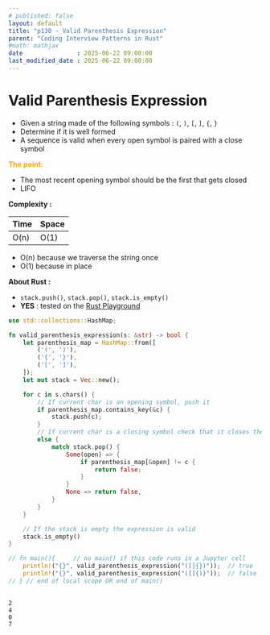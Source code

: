 ```yaml
---
# published: false
layout: default
title: "p130 - Valid Parenthesis Expression"
parent: "Coding Interview Patterns in Rust"
#math: mathjax
date               : 2025-06-22 09:00:00
last_modified_date : 2025-06-22 09:00:00
---
```


# Valid Parenthesis Expression

* Given a string made of the following symbols : `(`, `)`, `[`, `]`, `{`, `}` 
* Determine if it is well formed
* A sequence is valid when every open symbol is paired with a close symbol

<span style="color:orange"><b>The point:</b></span>

* The most recent opening symbol should be the first that gets closed
* LIFO


**Complexity :**

| Time | Space |
|------|-------|
| O(n) | O(1)  |

* O(n) because we traverse the string once
* O(1) because in place 

**About Rust :**
* `stack.push()`, `stack.pop()`, `stack.is_empty()`
* **YES** : tested on the [Rust Playground](https://play.rust-lang.org/)

<!-- 
<span style="color:red"><b>TODO : </b></span> 
* Add comments in the source code        
 -->


<!-- * <span style="color:lime"><b>Preferred solution?</b></span>      -->



```rust
use std::collections::HashMap;

fn valid_parenthesis_expression(s: &str) -> bool {
    let parenthesis_map = HashMap::from([
        ('(', ')'),
        ('{', '}'),
        ('[', ']'),
    ]);
    let mut stack = Vec::new();

    for c in s.chars() {
        // If current char is an opening symbol, push it
        if parenthesis_map.contains_key(&c) {
            stack.push(c);
        }
        // If current char is a closing symbol check that it closes the current opening
        else {
            match stack.pop() {
                Some(open) => {
                    if parenthesis_map[&open] != c {
                        return false;
                    }
                }
                None => return false,
            }
        }
    }

    // If the stack is empty the expression is valid
    stack.is_empty()
}

// fn main(){     // no main() if this code runs in a Jupyter cell 
    println!("{}", valid_parenthesis_expression("([]{})"));  // true
    println!("{}", valid_parenthesis_expression("([]{)}"));  // false
// } // end of local scope OR end of main()       
            
```

    2
    4
    0
    7


